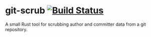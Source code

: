 # git-scrub [![Build Status](https://travis-ci.org/aaronweiss74/git-scrub.svg?branch=master)](https://travis-ci.org/aaronweiss74/git-scrub) #
A small Rust tool for scrubbing author and committer data from a git repository.
